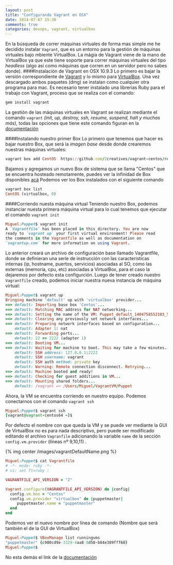 ```yaml
---
layout: post
title: "Configurando Vagrant en OSX"
date: 2014-07-07 15:30
comments: true
categories: devops, vagrant, virtualbox
---
```

En la búsqueda de correr máquinas virtuales de forma mas simple me he decidido instalar <code>Vagrant</code>, que es un entorno para la gestión de máquinas virtuales bajo mbiente VirtualBox. La mágia de Vagrant viene de la mano de VirtualBox ya que este tiene soporte para correr máquinas virtuales del tipo <i>headless</i> (algo así como máquinas que corren en un servidor pero no sabes donde).
####Instalación de Vagrant en OSX 10.9.3 
Lo primero es bajar la versión correspondiente de [Vagrant](http://www.vagrantup.com/downloads) y lo mismo para [VirtualBox](https://www.virtualbox.org/wiki/Downloads). Una vez descargado ambos paquetes (dmg) se instalan como cualquier otra programa para mac.
Es necesario tener instalado una librerias Ruby para el trabajo con Vagrant, proceso que se realiza con el comando:
```ruby
gem install vagrant
```
La gestión de las máquinas virtuales en Vagrant se realizan mediante el comando <code>vagrant</code> <i>(init, up, destroy, ssh, resume, suspend, halt y muchas más)</i>, todas las opciones que tiene este comando figuran en la [documentación](http://docs.vagrantup.com/v2/cli/)

####Instalando nuestro primer Box
Lo primero que tenemos que hacer es bajar nuestro Box, que será la <i>imagen base</i> desde donde crearemos nuestras máquinas virtuales:
```ruby
vagrant box add CentOS  https://github.com/2creatives/vagrant-centos/releases/download/v6.4.2/centos64-x86_64-20140116.box
```
Bajamos y agregamos un nuevo Box de sistema que se llama "Centos" que se encuentra hosteado remotamente, puedes ver la infinidad de Box disponibles [acá](http://www.vagrantbox.es/)
Podemos ver los Box instalados con el siguiente comando
```ruby
vagrant box list
CentOS (virtualbox, 0)
```
####Corriendo nuesta máquina virtual
Teniendo nuestro Box, podemos instanciar nuesta primera máquina virtual para lo cual tenemos que ejecutar el comando <code>vagrant init</code>
```ruby
Miguel:Puppet$ vagrant init
A `Vagrantfile` has been placed in this directory. You are now
ready to `vagrant up` your first virtual environment! Please read
the comments in the Vagrantfile as well as documentation on
`vagrantup.com` for more information on using Vagrant.
```
Lo anterior creará un archivo de configuración base llamado Vagrantfile, donde se definieran una seríe de instrucción con las caracteristicas internas (ip, hostname, puertos, servicios) asociadas al SO, como las externas (memoria, cpu, etc) asociadas a VirtualBox, para el caso la dejaremos por defecto esta configurción.
Luego de tener creado nuestro <code>Vagrantfile</code> creado, podemos iniciar nuestra nueva instancia de máquina virtual:
```ruby
Miguel:Puppet$ vagrant up
Bringing machine 'default' up with 'virtualbox' provider...
==> default: Importing base box 'Centos'...
==> default: Matching MAC address for NAT networking...
==> default: Setting the name of the VM: Puppet_default_1404758552103_56627
==> default: Clearing any previously set network interfaces...
==> default: Preparing network interfaces based on configuration...
    default: Adapter 1: nat
==> default: Forwarding ports...
    default: 22 => 2222 (adapter 1)
==> default: Booting VM...
==> default: Waiting for machine to boot. This may take a few minutes...
    default: SSH address: 127.0.0.1:2222
    default: SSH username: vagrant
    default: SSH auth method: private key
    default: Warning: Remote connection disconnect. Retrying...
==> default: Machine booted and ready!
==> default: Checking for guest additions in VM...
==> default: Mounting shared folders...
    default: /vagrant => /Users/Miguel/VagrantVM/Puppet
```
Ahora, la VM se encuentra corriendo en nuestro equipo. Podemos conectarnos con el comando <code>vagrant ssh</code>
```ruby
Miguel:Puppet$ vagrant ssh
[vagrant@vagrant-centos64 ~]$ 
```
Por defecto el nombre con que queda la VM y se puede ver mediante la GUI de VirtualBox no es para nada descriptivo, pero puede ser modificado editando el archivo <code>Vagranfile</code> adicionando la variable <code>name</code> de la sección <code>config.vm.provider</code> (líneas nº 9,10,11)  . 


{% img center /images/vagrantDefaultName.png %}


```ruby
Miguel:Puppet$ cat Vagrantfile
# -*- mode: ruby -*-
# vi: set ft=ruby :

VAGRANTFILE_API_VERSION = "2"

Vagrant.configure(VAGRANTFILE_API_VERSION) do |config|
  config.vm.box = "Centos"
  config.vm.provider "virtualbox" do |puppetmaster|
     puppetmaster.name = "puppetmaster"
  end
end
```
Podemos ver el nuevo nombre por línea de comando (Nombre que será también el de la GUI de VirtualBox)
```ruby
Miguel:Puppet$ VBoxManage list runningvms
"puppetmaster" {c980cd9e-3329-4aa8-8d58-b84e389fff68}
Miguel:Puppet$ 
```
No esta demás el link de la [documentación](https://docs.vagrantup.com)

